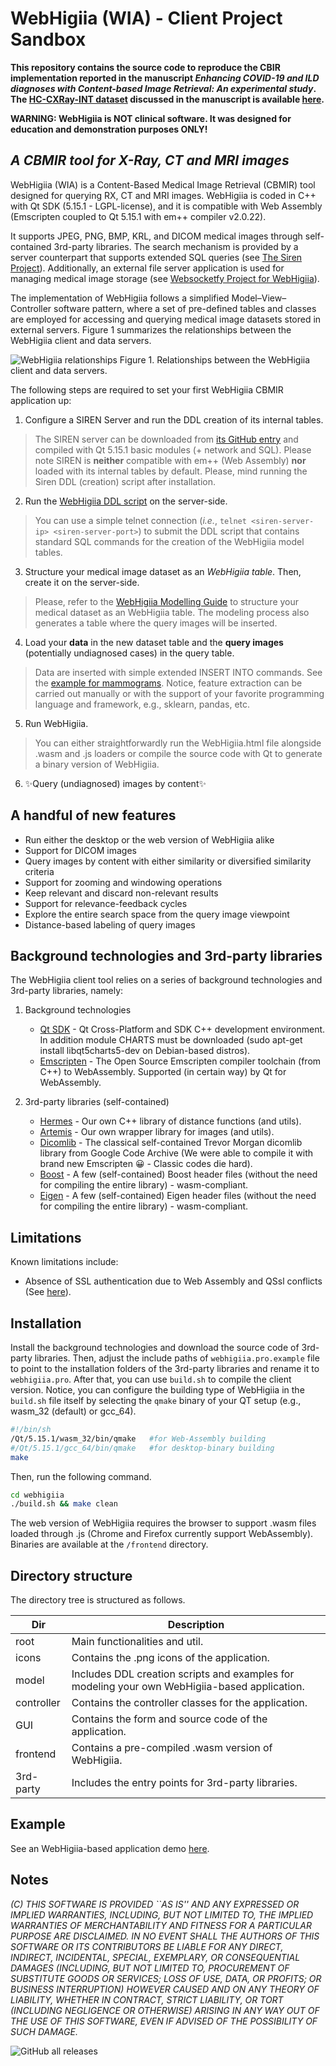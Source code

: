 # WebHigiia (WIA) - Client Project Sandbox 


**This repository contains the source code to reproduce the CBIR implementation reported in the manuscript _Enhancing COVID-19 and ILD diagnoses with Content-based Image Retrieval: An experimental study_. The [HC-CXRay-INT dataset](https://github.com/marcosivni/WiaChestExtractor) discussed in the manuscript is available [here](https://github.com/marcosivni/WiaChestExtractor).**

**WARNING: WebHigiia is NOT clinical software. It was designed for education and demonstration purposes ONLY!**


## _A CBMIR tool for X-Ray, CT and MRI images_

WebHigiia (WIA) is a Content-Based Medical Image Retrieval (CBMIR) tool designed for querying RX, CT and MRI images. WebHigiia is coded in C++ with Qt SDK (5.15.1 - LGPL-license), and it is compatible with Web Assembly (Emscripten coupled to Qt 5.15.1 with em++ compiler v2.0.22).

It supports JPEG, PNG, BMP, KRL, and DICOM medical images through self-contained 3rd-party libraries. The search mechanism is provided by a server counterpart that supports extended SQL queries (see [The Siren Project][siren]). Additionally, an external file server application is used for managing medical image storage (see [Websocketfy Project for WebHigiia](https://github.com/marcosivni/websocketfy)).

The implementation of WebHigiia follows a simplified Model–View–Controller software pattern, where a set of pre-defined tables and classes are employed for accessing and querying medical image datasets stored in external servers. Figure 1 summarizes the relationships between the WebHigiia client and data servers.

![WebHigiia relationships](https://github.com/marcosivni/higiia/blob/main/model/example/imgs/architecture.png)
Figure 1. Relationships between the WebHigiia client and data servers.

The following steps are required to set your first WebHigiia CBMIR application up:

1. Configure a SIREN Server and run the DDL creation of its internal tables.
> The SIREN server can be downloaded from [its GitHub entry][siren] and compiled with Qt 5.15.1 basic modules (+ network and SQL). Please note SIREN is **neither** compatible with em++ (Web Assembly) **nor** loaded with its internal tables by default. Please, mind running the Siren DDL (creation) script after installation.

2. Run the [WebHigiia DDL script][higiiaddl] on the server-side.
> You can use a simple telnet connection (*i.e.*, `telnet <siren-server-ip> <siren-server-port>`) to submit the DDL script that contains standard SQL commands for the creation of the WebHigiia model tables.

3. Structure your medical image dataset as an *WebHigiia table*. Then, create it on the server-side.
> Please, refer to the [WebHigiia Modelling Guide][model] to structure your medical dataset as an WebHigiia table. The modeling process also generates a table where the query images will be inserted.

4. Load your **data** in the new dataset table and the **query images** (potentially undiagnosed cases) in the query table.
> Data are inserted with simple extended INSERT INTO commands. See the [example for mammograms][model]. Notice, feature extraction can be carried out manually or with the support of your favorite programming language and framework, e.g., sklearn, pandas, etc.

5. Run WebHigiia.
> You can either straightforwardly run the WebHigiia.html file alongside .wasm and .js loaders or compile the source code with Qt to generate a binary version of WebHigiia. 

6. ✨Query (undiagnosed) images by content✨

## A handful of new features

- Run either the desktop or the web version of WebHigiia alike
- Support for DICOM images
- Query images by content with either similarity or diversified similarity criteria
- Support for zooming and windowing operations
- Keep relevant and discard non-relevant results
- Support for relevance-feedback cycles
- Explore the entire search space from the query image viewpoint
- Distance-based labeling of query images

## Background technologies and 3rd-party libraries

The WebHigiia client tool relies on a series of background technologies and 3rd-party libraries, namely:

1. Background technologies 
    - [Qt SDK][qt] - Qt Cross-Platform and SDK C++ development environment. In addition module CHARTS must be downloaded (sudo apt-get install libqt5charts5-dev on Debian-based distros).
    - [Emscripten][ems] - The Open Source Emscripten compiler toolchain (from C++) to WebAssembly. Supported (in certain way) by Qt for WebAssembly.

2.  3rd-party libraries (self-contained)
    - [Hermes][hermes] - Our own C++ library of distance functions (and utils).
    - [Artemis][artemis] - Our own wrapper library for images (and utils).
    - [Dicomlib][dicomlib] - The classical self-contained Trevor Morgan dicomlib library from Google Code Archive (We were able to compile it with brand new Emscripten 😀 - Classic codes die hard).
    - [Boost][boost] - A few (self-contained) Boost header files (without the need for compiling the entire library) - wasm-compliant.
    - [Eigen][eigen] - A few (self-contained) Eigen header files (without the need for compiling the entire library) - wasm-compliant.

## Limitations

Known limitations include:

- Absence of SSL authentication due to Web Assembly and QSsl conflicts (See [here](https://bugreports.qt.io/browse/QTBUG-76350)).

## Installation

Install the background technologies and download the source code of 3rd-party libraries.
Then, adjust the include paths of `webhigiia.pro.example` file to point to the installation folders of the 3rd-party libraries and rename it to `webhigiia.pro`.
After that, you can use `build.sh` to compile the client version.
Notice, you can configure the building type of WebHigiia in the `build.sh` file itself by selecting the `qmake` binary of your QT setup (e.g., wasm\_32 (default) or gcc\_64).

```sh
#!/bin/sh
/Qt/5.15.1/wasm_32/bin/qmake   #for Web-Assembly building
#/Qt/5.15.1/gcc_64/bin/qmake   #for desktop-binary building
make
```

Then, run the following command.

```sh
cd webhigiia
./build.sh && make clean
```

The web version of WebHigiia requires the browser to support .wasm files loaded through .js (Chrome and Firefox currently support WebAssembly).
Binaries are available at the `/frontend` directory.

## Directory structure

The directory tree is structured as follows.

| Dir | Description |
| ------ | ------ |
| root  | Main functionalities and util. |
| icons | Contains the .png icons of the application. |
| model | Includes DDL creation scripts and examples for modeling your own WebHigiia-based application. |
| controller | Contains the controller classes for the application. |
| GUI | Contains the form and source code of the application. |
| frontend | Contains a pre-compiled .wasm version of WebHigiia.  |
| 3rd-party  | Includes the entry points for 3rd-party libraries. |


## Example

See an WebHigiia-based application demo [here][model].

## Notes

_(C) THIS SOFTWARE IS PROVIDED ``AS IS'' AND ANY EXPRESSED OR IMPLIED WARRANTIES, INCLUDING, BUT NOT LIMITED TO, THE IMPLIED WARRANTIES OF MERCHANTABILITY AND FITNESS FOR A PARTICULAR PURPOSE ARE DISCLAIMED.  IN NO EVENT SHALL THE AUTHORS OF THIS SOFTWARE OR ITS CONTRIBUTORS BE LIABLE FOR ANY DIRECT, INDIRECT, INCIDENTAL, SPECIAL, EXEMPLARY, OR CONSEQUENTIAL DAMAGES (INCLUDING, BUT NOT LIMITED TO, PROCUREMENT OF SUBSTITUTE GOODS OR SERVICES; LOSS OF USE, DATA, OR PROFITS; OR BUSINESS INTERRUPTION) HOWEVER CAUSED AND ON ANY THEORY OF LIABILITY, WHETHER IN CONTRACT, STRICT LIABILITY, OR TORT (INCLUDING NEGLIGENCE OR OTHERWISE) ARISING IN ANY WAY OUT OF THE USE OF THIS SOFTWARE, EVEN IF ADVISED OF THE POSSIBILITY OF SUCH DAMAGE._

[//]: # (These are reference links used in the body of this note and get stripped out when the markdown processor does its job. There is no need to format it nicely because it shouldn't be seen. Thanks SO - http://stackoverflow.com/questions/4823468/store-comments-in-markdown-syntax)

   [siren]: <https://github.com/marcosivni/siren>
   [higiiaddl]: <https://github.com/marcosivni/higiia/blob/main/model/WebHigiia_DDL.sql>
   [qt]: <https://www.qt.io/download>
   [ws]: <https://github.com/marcosivni/siren_web_socket>
   [ems]: <https://emscripten.org/docs/introducing_emscripten/index.html>
   [hermes]: <https://github.com/marcosivni/hermes>
   [artemis]: <https://github.com/marcosivni/artemis>
   [dicomlib]: <https://github.com/marcosivni/dicomlib>
   [boost]: <https://www.boost.org/>
   [eigen]: <https://eigen.tuxfamily.org/>
   [model]: <https://github.com/marcosivni/higiia/blob/main/model/Model.md>
   

![GitHub all releases](https://img.shields.io/github/downloads/marcosivni/higiia/total?style=flat-square)
